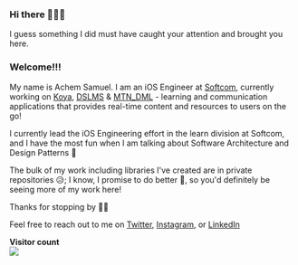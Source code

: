 ### Hi there 👋👋👋

I guess something I did must have caught your attention and brought you here. 
### Welcome!!!

My name is Achem Samuel. I am an iOS Engineer at [Softcom](https://softcom.ng), currently working on [Koya](https://apps.apple.com/us/app/id1513597856), [DSLMS](https://apps.apple.com/us/app/dslms/id1494856444) & [MTN_DML](https://apps.apple.com/us/app/mtn-digital-mobile-library/id1354707858) - learning and communication applications that provides real-time content and resources to users on the go!

I currently lead the iOS Engineering effort in the learn division at Softcom, and I have the most fun when I am talking about Software Architecture and Design Patterns 🕺

The bulk of my work including libraries I've created are in private repositories 😥; I know, I promise to do better 🤗, so you'd definitely be seeing more of my work here!

Thanks for stopping by 👨‍💻

Feel free to reach out to me on [Twitter](https://twitter.com/_Achimedes), [Instagram](https://www.instagram.com/achemsamuel), or [LinkedIn](https://www.linkedin.com/in/achemsamuel)

<p align="left"> 
   <b>Visitor count</b><br>
  <img src="https://profile-counter.glitch.me/achemsamuel/count.svg" />	
</p>
<!--
**Achemsamuel/Achemsamuel** is a ✨ _special_ ✨ repository because its `README.md` (this file) appears on your GitHub profile.

Here are some ideas to get you started:

- 🔭 I’m currently working on ...
- 🌱 I’m currently learning ...
- 👯 I’m looking to collaborate on ...
- 🤔 I’m looking for help with ...
- 💬 Ask me about ...
- 📫 How to reach me: ...
- 😄 Pronouns: ...
- ⚡ Fun fact: ...
-->



